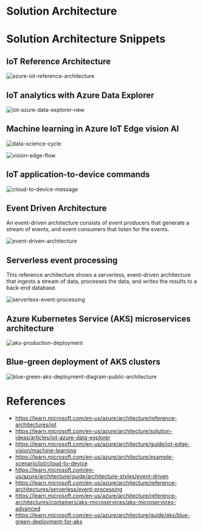 # Solution Architecture

# Solution Architecture Snippets

## IoT Reference Architecture

![azure-iot-reference-architecture](./_images/arc-snippets/azure-iot-reference-architecture.png)

## IoT analytics with Azure Data Explorer

![iot-azure-data-explorer-new](./_images/arc-snippets/iot-azure-data-explorer-new.png)

## Machine learning in Azure IoT Edge vision AI

![data-science-cycle](./_images/arc-snippets/data-science-cycle.drawio.png)

![vision-edge-flow](./_images/arc-snippets/vision-edge-flow.png)

## IoT application-to-device commands

![cloud-to-device-message](./_images/arc-snippets/cloud-to-device-message.drawio.png)

## Event Driven Architecture

An event-driven architecture consists of event producers that generate a stream of events, and event consumers that listen for the events.

![event-driven-architecture](./_images/arc-snippets/event-driven-architecture.drawio.png)

## Serverless event processing

This reference architecture shows a serverless, event-driven architecture that ingests a stream of data, processes the data, and writes the results to a back-end database.

![serverless-event-processing](./_images/arc-snippets/serverless-event-processing.drawio.png)

## Azure Kubernetes Service (AKS) microservices architecture

![aks-production-deployment](./_images/arc-snippets/aks-production-deployment.png)

## Blue-green deployment of AKS clusters

![blue-green-aks-deployment-diagram-public-architecture](./_images/arc-snippets/blue-green-aks-deployment-diagram-public-architecture.png)

# References

- https://learn.microsoft.com/en-us/azure/architecture/reference-architectures/iot
- https://learn.microsoft.com/en-us/azure/architecture/solution-ideas/articles/iot-azure-data-explorer
- https://learn.microsoft.com/en-us/azure/architecture/guide/iot-edge-vision/machine-learning
- https://learn.microsoft.com/en-us/azure/architecture/example-scenario/iot/cloud-to-device
- https://learn.microsoft.com/en-us/azure/architecture/guide/architecture-styles/event-driven
- https://learn.microsoft.com/en-us/azure/architecture/reference-architectures/serverless/event-processing
- https://learn.microsoft.com/en-us/azure/architecture/reference-architectures/containers/aks-microservices/aks-microservices-advanced
- https://learn.microsoft.com/en-us/azure/architecture/guide/aks/blue-green-deployment-for-aks